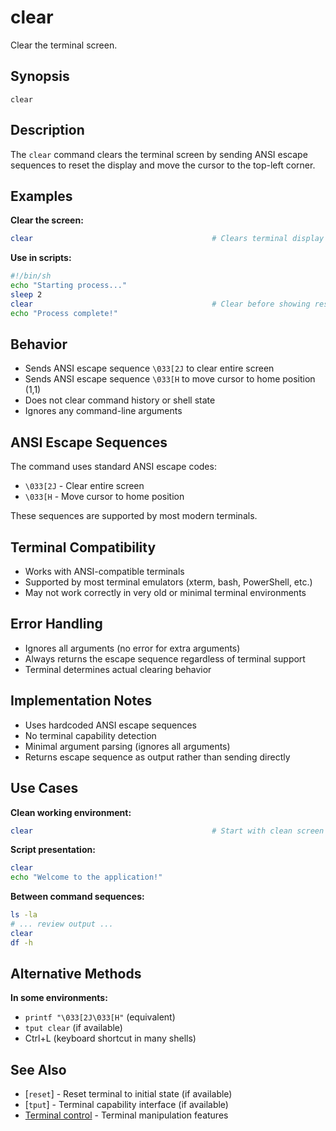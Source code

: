 # clear

Clear the terminal screen.

## Synopsis

```
clear
```

## Description

The `clear` command clears the terminal screen by sending ANSI escape sequences to reset the display and move the cursor to the top-left corner.

## Examples

**Clear the screen:**
```bash
clear                                        # Clears terminal display
```

**Use in scripts:**
```bash
#!/bin/sh
echo "Starting process..."
sleep 2
clear                                        # Clear before showing results
echo "Process complete!"
```

## Behavior

- Sends ANSI escape sequence `\033[2J` to clear entire screen
- Sends ANSI escape sequence `\033[H` to move cursor to home position (1,1)
- Does not clear command history or shell state
- Ignores any command-line arguments

## ANSI Escape Sequences

The command uses standard ANSI escape codes:
- `\033[2J` - Clear entire screen
- `\033[H` - Move cursor to home position

These sequences are supported by most modern terminals.

## Terminal Compatibility

- Works with ANSI-compatible terminals
- Supported by most terminal emulators (xterm, bash, PowerShell, etc.)
- May not work correctly in very old or minimal terminal environments

## Error Handling

- Ignores all arguments (no error for extra arguments)
- Always returns the escape sequence regardless of terminal support
- Terminal determines actual clearing behavior

## Implementation Notes

- Uses hardcoded ANSI escape sequences
- No terminal capability detection
- Minimal argument parsing (ignores all arguments)
- Returns escape sequence as output rather than sending directly

## Use Cases

**Clean working environment:**
```bash
clear                                        # Start with clean screen
```

**Script presentation:**
```bash
clear
echo "Welcome to the application!"
```

**Between command sequences:**
```bash
ls -la
# ... review output ...
clear
df -h
```

## Alternative Methods

**In some environments:**
- `printf "\033[2J\033[H"` (equivalent)  
- `tput clear` (if available)
- Ctrl+L (keyboard shortcut in many shells)

## See Also

- [`reset`] - Reset terminal to initial state (if available)
- [`tput`] - Terminal capability interface (if available)
- [Terminal control](../../README.md#terminal) - Terminal manipulation features